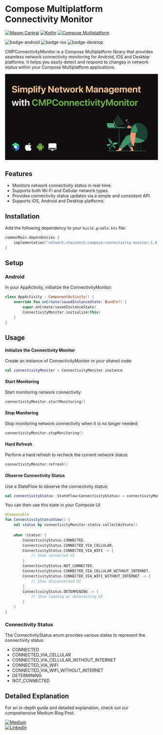 # Compose Multiplatform Connectivity Monitor
[![Maven Central](https://img.shields.io/maven-central/v/network.chaintech/compose-connectivity-monitor.svg)](https://central.sonatype.com/artifact/network.chaintech/compose-connectivity-monitor)
[![Kotlin](https://img.shields.io/badge/kotlin-v2.1.0-blue.svg?logo=kotlin)](http://kotlinlang.org)
[![Compose Multiplatform](https://img.shields.io/badge/Compose%20Multiplatform-v1.7.3-blue)](https://github.com/JetBrains/compose-multiplatform)

![badge-android](http://img.shields.io/badge/platform-android-3DDC84.svg?style=flat)
![badge-ios](http://img.shields.io/badge/platform-ios-FF375F.svg?style=flat)
![badge-desktop](http://img.shields.io/badge/platform-desktop-FF9500.svg?style=flat)

CMPConnectivityMonitor is a Compose Multiplatform library that provides seamless network connectivity monitoring for Android, iOS and Desktop platforms. It helps you easily detect and respond to changes in network status within your Compose Multiplatform applications.

![git-banner](./assets/git-banner.webp)

## Features
- Monitors network connectivity status in real-time.
- Supports both Wi-Fi and Cellular network types.
- Provides connectivity status updates via a simple and consistent API.
- Supports iOS, Android and Desktop platforms.

## Installation

Add the following dependency to your `build.gradle.kts` file:

```kotlin
commonMain.dependencies {
    implementation("network.chaintech:compose-connectivity-monitor:1.0.1")
}
```
## Setup
### Android
In your AppActivity, initialize the ConnectivityMonitor:
```kotlin
class AppActivity : ComponentActivity() {
    override fun onCreate(savedInstanceState: Bundle?) {
        super.onCreate(savedInstanceState)
        ConnectivityMonitor.initialize(this)
    }
}
```
## Usage
#### Initialize the Connectivity Monitor
Create an instance of ConnectivityMonitor in your shared code:
```kotlin
val connectivityMonitor = ConnectivityMonitor.instance
```
#### Start Monitoring
Start monitoring network connectivity:

```kotlin
connectivityMonitor.startMonitoring()
```
#### Stop Monitoring
Stop monitoring network connectivity when it is no longer needed:

```kotlin
connectivityMonitor.stopMonitoring()
```
#### Hard Refresh
Perform a hard refresh to recheck the current network status:

```kotlin
connectivityMonitor.refresh()
```
#### Observe Connectivity Status
Use a StateFlow to observe the connectivity status:

```kotlin
val connectivityStatus: StateFlow<ConnectivityStatus> = connectivityMonitor.status
```
You can then use this state in your Compose UI:
```kotlin
@Composable
fun ConnectivityStatusView() {
    val status by connectivityMonitor.status.collectAsState()

    when (status) {
        ConnectivityStatus.CONNECTED,
        ConnectivityStatus.CONNECTED_VIA_CELLULAR,
        ConnectivityStatus.CONNECTED_VIA_WIFI -> {
            // Show connected UI
        }
        ConnectivityStatus.NOT_CONNECTED,
        ConnectivityStatus.CONNECTED_VIA_CELLULAR_WITHOUT_INTERNET,
        ConnectivityStatus.CONNECTED_VIA_WIFI_WITHOUT_INTERNET -> {
            // Show disconnected UI
        }
        ConnectivityStatus.DETERMINING -> {
            // Show loading or determining UI
        }
    }
}
```
### Connectivity Status
The ConnectivityStatus enum provides various states to represent the connectivity status:

- CONNECTED
- CONNECTED_VIA_CELLULAR
- CONNECTED_VIA_CELLULAR_WITHOUT_INTERNET
- CONNECTED_VIA_WIFI
- CONNECTED_VIA_WIFI_WITHOUT_INTERNET
- DETERMINING
- NOT_CONNECTED

## Detailed Explanation
For an in-depth guide and detailed explanation, check out our comprehensive Medium Blog Post.

[![Medium](https://img.shields.io/badge/Medium-12100E?style=for-the-badge&logo=medium&logoColor=white)](https://medium.com/mobile-innovation-network/simplify-network-management-with-cmpconnectivitymonitor-in-compose-multiplatform-2af9c13c04f5)  
[![LinkedIn](https://img.shields.io/badge/LinkedIn-0077B5?style=for-the-badge&logo=linkedin&logoColor=white)](https://www.linkedin.com/showcase/mobile-innovation-network)

